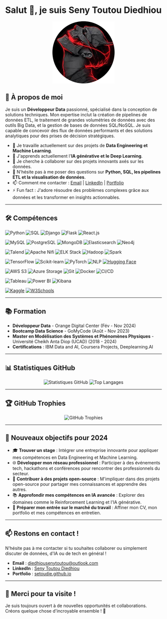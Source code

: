 # Salut 👋, je suis Seny Toutou Diedhiou

<div align="center">
  <picture>
    <source media="(prefers-color-scheme: dark)" srcset="65713703-modified.png">
    <source media="(prefers-color-scheme: light)" srcset="vrimg-modified.png">
    <img alt="This is my default image" src="65713703-modified.png" width="200">
  </picture>
</div>

## 🚀 À propos de moi

Je suis un **Développeur Data** passionné, spécialisé dans la conception de solutions techniques. Mon expertise inclut la création de pipelines de données ETL, le traitement de grandes volumétries de données avec des outils Big Data, et la gestion de bases de données SQL/NoSQL. Je suis capable de concevoir des flux de données performants et des solutions analytiques pour des prises de décision stratégiques.

- 🔭 Je travaille actuellement sur des projets de **Data Engineering et Machine Learning**.
- 🌱 J'apprends actuellement l'**IA générative et le Deep Learning**.
- 👯 Je cherche à collaborer sur des projets innovants axés sur les données.
- 💬 N'hésite pas à me poser des questions sur **Python, SQL, les pipelines ETL et la visualisation de données**.
- 📫 Comment me contacter : [Email](mailto:diedhiousenytoutou@outlook.com) | [LinkedIn](https://www.linkedin.com/in/seny-toutou-diedhiou) | [Portfolio](https://setoudie.github.io)
- ⚡ Fun fact : J'adore résoudre des problèmes complexes grâce aux données et les transformer en insights actionnables.

---

## 🛠️ Compétences

![Python](https://img.shields.io/badge/Python-3776AB?style=for-the-badge&logo=python&logoColor=white)
![SQL](https://img.shields.io/badge/SQL-4479A1?style=for-the-badge&logo=mysql&logoColor=white)
![Django](https://img.shields.io/badge/Django-092E20?style=for-the-badge&logo=django&logoColor=white)
![Flask](https://img.shields.io/badge/Flask-000000?style=for-the-badge&logo=flask&logoColor=white)
![React.js](https://img.shields.io/badge/React.js-61DAFB?style=for-the-badge&logo=react&logoColor=white)

![MySQL](https://img.shields.io/badge/MySQL-4479A1?style=for-the-badge&logo=mysql&logoColor=white)
![PostgreSQL](https://img.shields.io/badge/PostgreSQL-4169E1?style=for-the-badge&logo=postgresql&logoColor=white)
![MongoDB](https://img.shields.io/badge/MongoDB-47A248?style=for-the-badge&logo=mongodb&logoColor=white)
![Elasticsearch](https://img.shields.io/badge/Elasticsearch-005571?style=for-the-badge&logo=elasticsearch&logoColor=white)
![Neo4j](https://img.shields.io/badge/Neo4j-008CC1?style=for-the-badge&logo=neo4j&logoColor=white)

![Talend](https://img.shields.io/badge/Talend-FF6D70?style=for-the-badge&logo=talend&logoColor=white)
![Apache Nifi](https://img.shields.io/badge/Apache_Nifi-000000?style=for-the-badge&logo=apache&logoColor=white)
![ELK Stack](https://img.shields.io/badge/ELK_Stack-005571?style=for-the-badge&logo=elasticstack&logoColor=white)
![Hadoop](https://img.shields.io/badge/Hadoop-66CCFF?style=for-the-badge&logo=apachehadoop&logoColor=white)
![Spark](https://img.shields.io/badge/Spark-E25A1C?style=for-the-badge&logo=apachespark&logoColor=white)

![TensorFlow](https://img.shields.io/badge/TensorFlow-FF6F00?style=for-the-badge&logo=tensorflow&logoColor=white)
![Scikit-learn](https://img.shields.io/badge/Scikit_learn-F7931E?style=for-the-badge&logo=scikitlearn&logoColor=white)
![PyTorch](https://img.shields.io/badge/PyTorch-EE4C2C?style=for-the-badge&logo=pytorch&logoColor=white)
![NLP](https://img.shields.io/badge/NLP-000000?style=for-the-badge&logo=natural-language-processing&logoColor=white)
[![Hugging Face](https://img.shields.io/badge/Hugging%20Face-FF6F00?style=for-the-badge&logo=huggingface&logoColor=white)](https://huggingface.co/ton-profil)

![AWS S3](https://img.shields.io/badge/AWS_S3-569A31?style=for-the-badge&logo=amazons3&logoColor=white)
![Azure Storage](https://img.shields.io/badge/Azure_Storage-0089D6?style=for-the-badge&logo=microsoftazure&logoColor=white)
![Git](https://img.shields.io/badge/Git-F05032?style=for-the-badge&logo=git&logoColor=white)
![Docker](https://img.shields.io/badge/Docker-2496ED?style=for-the-badge&logo=docker&logoColor=white)
![CI/CD](https://img.shields.io/badge/CI/CD-000000?style=for-the-badge&logo=githubactions&logoColor=white)

![Tableau](https://img.shields.io/badge/Tableau-E97627?style=for-the-badge&logo=tableau&logoColor=white)
![Power BI](https://img.shields.io/badge/Power_BI-F2C811?style=for-the-badge&logo=powerbi&logoColor=white)
![Kibana](https://img.shields.io/badge/Kibana-005571?style=for-the-badge&logo=kibana&logoColor=white)

[![Kaggle](https://img.shields.io/badge/Kaggle-20BEFF?style=for-the-badge&logo=kaggle&logoColor=white)](https://www.kaggle.com/setoudie)
[![W3Schools](https://img.shields.io/badge/W3Schools-04AA6D?style=for-the-badge&logo=w3schools&logoColor=white)](https://www.w3profile.com/setoudie)

---

## 📚 Formation

- **Développeur Data** - Orange Digital Center (Fév - Nov 2024)
- **Bootcamp Data Science** - GoMyCode (Août - Nov 2023)
- **Master en Modélisation des Systèmes et Phénomènes Physiques** - Université Cheikh Anta Diop (UCAD) (2018 - 2024)
- **Certifications** : IBM Data and AI, Coursera Projects, Deeplearning.AI

---

## 📊 Statistiques GitHub

<div align="center">
  <img src="https://github-readme-stats.vercel.app/api?username=setoudie&show_icons=true&theme=radical" alt="Statistiques GitHub">
  <img src="https://github-readme-stats.vercel.app/api/top-langs/?username=setoudie&layout=compact&theme=radical" alt="Top Langages">
</div>

---

## 🏆 GitHub Trophies

<div align="center">
  <img src="https://github-profile-trophy.vercel.app/?username=setoudie&theme=radical&no-frame=true&row=1&column=7" alt="GitHub Trophies">
</div>

---

## 🎯 Nouveaux objectifs pour 2024

- 🎓 **Trouver un stage** : Intégrer une entreprise innovante pour appliquer mes compétences en Data Engineering et Machine Learning.
- 🌐 **Développer mon réseau professionnel** : Participer à des événements tech, hackathons et conférences pour rencontrer des professionnels du secteur.
- 🚀 **Contribuer à des projets open-source** : M'impliquer dans des projets open-source pour partager mes connaissances et apprendre des autres.
- 📚 **Approfondir mes compétences en IA avancée** : Explorer des domaines comme le Reinforcement Learning et l'IA générative.
- 💼 **Préparer mon entrée sur le marché du travail** : Affiner mon CV, mon portfolio et mes compétences en entretien.

---

## 📫 Restons en contact !

N'hésite pas à me contacter si tu souhaites collaborer ou simplement discuter de données, d'IA ou de tech en général !

- **Email** : [diedhiousenytoutou@outlook.com](mailto:diedhiousenytoutou@outlook.com)
- **LinkedIn** : [Seny Toutou Diedhiou](https://www.linkedin.com/in/seny-toutou-diedhiou)
- **Portfolio** : [setoudie.github.io](https://setoudie.github.io)

---

## 🙏 Merci pour ta visite !

Je suis toujours ouvert à de nouvelles opportunités et collaborations. Créons quelque chose d'incroyable ensemble ! 🚀
